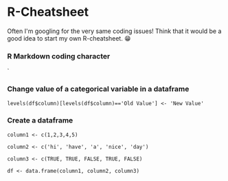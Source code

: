 # R-Cheatsheet

Often I'm googling for the very same coding issues! Think that it would be a good idea to start my own R-cheatsheet. :grin:

### R Markdown coding character

`

### Change value of a categorical variable in a dataframe

`levels(df$column)[levels(df$column)=='Old Value'] <- 'New Value'`

### Create a dataframe

`column1 <- c(1,2,3,4,5)`

`column2 <- c('hi', 'have', 'a', 'nice', 'day')`

`column3 <- c(TRUE, TRUE, FALSE, TRUE, FALSE)`

`df <- data.frame(column1, column2, column3)`
